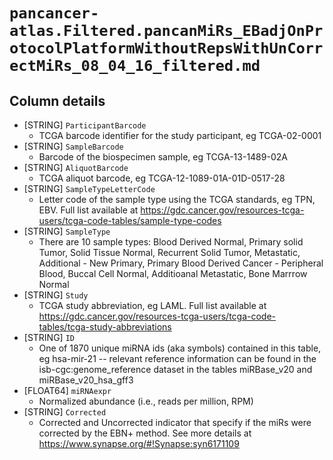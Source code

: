 # `pancancer-atlas.Filtered.pancanMiRs_EBadjOnProtocolPlatformWithoutRepsWithUnCorrectMiRs_08_04_16_filtered.md`

## Column details

* [STRING]    `ParticipantBarcode`
  - TCGA barcode identifier for the study participant, eg TCGA-02-0001
* [STRING]    `SampleBarcode`
  - Barcode of the biospecimen sample, eg TCGA-13-1489-02A
* [STRING]    `AliquotBarcode`
  - TCGA aliquot barcode, eg TCGA-12-1089-01A-01D-0517-28
* [STRING]    `SampleTypeLetterCode`
  - Letter code of the sample type using the TCGA standards, eg TPN, EBV. Full list available at https://gdc.cancer.gov/resources-tcga-users/tcga-code-tables/sample-type-codes
* [STRING]    `SampleType`
  - There are 10 sample types: Blood Derived Normal, Primary solid Tumor, Solid Tissue Normal, Recurrent Solid Tumor, Metastatic, Additional - New Primary, Primary Blood Derived Cancer - Peripheral Blood, Buccal Cell Normal, Additioanal Metastatic, Bone Marrrow Normal
* [STRING]    `Study`
  - TCGA study abbreviation, eg LAML. Full list available at https://gdc.cancer.gov/resources-tcga-users/tcga-code-tables/tcga-study-abbreviations
* [STRING]    `ID`
  - One of 1870 unique miRNA ids (aka symbols) contained in this table, eg hsa-mir-21 -- relevant reference information can be found in the isb-cgc:genome_reference dataset in the tables miRBase_v20 and miRBase_v20_hsa_gff3
* [FLOAT64]    `miRNAexpr`
  - Normalized abundance (i.e., reads per million, RPM)
* [STRING]    `Corrected`
  - Corrected and Uncorrected indicator that specify if the miRs were corrected by the EBN+ method. See more details at https://www.synapse.org/#!Synapse:syn6171109

